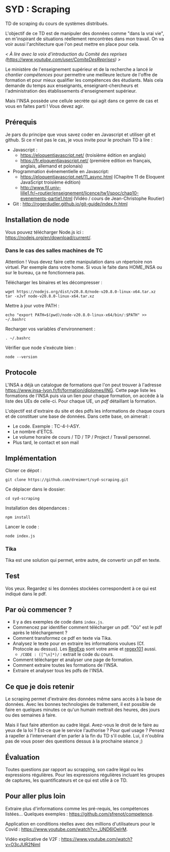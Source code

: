 # SYD : Scraping

TD de scraping du cours de systèmes distribués.

L'objectif de ce TD est de manipuler des données comme "dans la vrai vie", en m'inspirant de situations réellement rencontrées dans mon travail. On va voir aussi l'architecture que l'on peut mettre en place pour cela.

*< À lire avec la voix d'introduction du Comité des reprises (https://www.youtube.com/user/ComiteDesReprises) >*

Le ministère de l'enseignement supérieur et de la recherche a lancé *le chantier compétences* pour permettre une meilleure lecture de l'offre de formation et pour mieux qualifier les compétences des étudiants. Mais cela demande du temps aux enseignants, enseignant-chercheurs et l'administration des établissements d'enseignement supérieur.

Mais l'INSA possède une cellule secrète qui agit dans ce genre de cas et vous en faites parti ! Vous devez agir.

## Prérequis

Je pars du principe que vous savez coder en Javascript et utiliser git et github. Si ce n'est pas le cas, je vous invite pour le prochain TD à lire :

* Javascript :
  * https://eloquentjavascript.net/ (troisième édition en anglais)
  * https://fr.eloquentjavascript.net/ (première edition en français, anglais, allemand et polonais)
* Programmation événementielle en Javascript:
  * https://eloquentjavascript.net/11_async.html (Chapitre 11 de Eloquent JavaScript troisième édition)
  * http://www.fil.univ-lille1.fr/~routier/enseignement/licence/tw1/spoc/chap10-evenements-partie1.html (Vidéo / cours de Jean-Christophe Routier)
* Git : http://rogerdudler.github.io/git-guide/index.fr.html

## Installation de node

Vous pouvez télécharger Node.js ici : https://nodejs.org/en/download/current/.

### Dans le cas des salles machines de TC

Attention ! Vous devez faire cette manipulation dans un répertoire non virtuel. Par exemple dans votre home. Si vous le faite dans HOME_INSA ou sur le bureau, ça ne fonctionnera pas.

Télécharger les binaires et les décompresser :

    wget https://nodejs.org/dist/v20.8.0/node-v20.8.0-linux-x64.tar.xz
    tar -xJvf node-v20.8.0-linux-x64.tar.xz

Mettre à jour votre PATH :

    echo "export PATH=$(pwd)/node-v20.8.0-linux-x64/bin/:$PATH" >> ~/.bashrc

Recharger vos variables d'environnement :

    . ~/.bashrc

Vérifier que node s'exécute bien :

    node --version

## Protocole

L'INSA a déjà un catalogue de formations que l'on peut trouver à l'adresse https://www.insa-lyon.fr/fr/formation/diplomes/ING. Cette page liste les formations de l'INSA puis via un lien pour chaque formation, on accède à la liste des UEs de celle-ci. Pour chaque UE, un *pdf* détaillant la formation.

L'objectif est d'extraire du site et des pdfs les informations de chaque cours et de constituer une base de données. Dans cette base, on aimerait :

* Le code. Exemple : TC-4-I-ASY.
* Le nombre d'ETCS.
* Le volume horaire de cours / TD / TP / Project / Travail personnel.
* Plus tard, le contact et son mail

## Implémentation

Cloner ce dépot :

    git clone https://github.com/dreimert/syd-scraping.git

Ce déplacer dans le dossier:

    cd syd-scraping

Installation des dépendances :

    npm install

Lancer le code :

    node index.js

### Tika

Tika est une solution qui permet, entre autre, de convertir un pdf en texte.

## Test

Vos yeux. Regardez si les données stockées correspondent à ce qui est indiqué dans le pdf.

## Par où commencer ?

* Il y a des exemples de code dans `index.js`.
* Commencez par identifier comment télécharger un pdf. "Où" est le pdf après le téléchargement ?
* Comment transformez ce pdf en texte via Tika.
* Analysez le texte pour en extraire les informations voulues (Cf. Protocole au dessus). Les [RegExp](https://developer.mozilla.org/fr/docs/Web/JavaScript/Reference/Objets_globaux/RegExp) sont votre amie et [regex101](https://regex101.com/) aussi.
    * `/CODE : ([^\n]*)/` : extrait le code du cours.
* Comment télécharger et analyser une page de formation.
* Comment extraire toutes les formations de l'INSA.
* Extraire et analyser tous les pdfs de l'INSA.

## Ce que je dois retenir

Le scraping permet d'extraire des données même sans accès à la base de données. Avec les bonnes technologies de traitement, il est possible de faire en quelques minutes ce qu'un humain mettrait des heures, des jours ou des semaines à faire.

Mais il faut faire attention au cadre légal. Avez-vous le droit de le faire au yeux de la loi ? Est-ce que le service l'authorise ? Pour quel usage ? Pensez à rapeller à l'intervenant d'en parler à la fin du TD s'il oublie. Lui, il n'oublira pas de vous poser des questions dessus à la prochaine séance ;)

## Évaluation

Toutes questions par rapport au scrapping, son cadre légal ou les expressions régulières. Pour les expressions régulières incluant les groupes de captures, les quantificateurs et ce qui est utile à ce TD.

## Pour aller plus loin

Extraire plus d'informations comme les pré-requis, les compétences listées... Quelques exemples : https://github.com/sfrenot/competence.

Application en conditions réelles avec des millions d'utilisateurs pour le Covid : https://www.youtube.com/watch?v=_UND6IOeIrM.

Vidéo explicative de V2F : https://www.youtube.com/watch?v=O3cJUR2NimI
